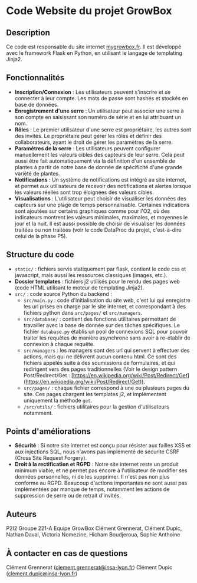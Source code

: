 # Code Website du projet GrowBox

## Description

Ce code est responsable du site internet [mygrowbox.fr](https://mygrowbox.fr/).
Il est développé avec le framework Flask en Python, en utilisant le langage de templating Jinja2.

## Fonctionnalités
- **Inscription/Connexion** : Les utilisateurs peuvent s'inscrire et se connecter à leur compte. Les mots de passe sont hashés et stockés en base de données.
- **Enregistrement d'une serre** : Un utilisateur peut associer une serre à son compte en saisissant son numéro de série et en lui attribuant un nom.
- **Rôles** : Le premier utilisateur d'une serre est propriétaire, les autres sont des invités. Le propriétaire peut gérer les rôles et définir des collaborateurs, ayant le droit de gérer les paramètres de la serre.
- **Paramètres de la serre** : Les utilisateurs peuvent configurer manuellement les valeurs cibles des capteurs de leur serre. Cela peut aussi être fait automatiquement via la définition d'un ensemble de plantes à partir de notre base de donnée de spécificité d'une grande variété de plantes.
- **Notifications** : Un système de notifications est intégré au site internet, et permet aux utilisateurs de recevoir des notifications et alertes lorsque les valeurs réelles sont trop éloignées des valeurs cibles.
- **Visualisations** : L'utilisateur peut choisir de visualiser les données des capteurs sur une plage de temps personnalisable. Certaines indications sont ajoutées sur certains graphiques comme pour l'O2, où des indicateurs montrent les valeurs minimales, maximales, et moyennes le jour et la nuit. Il est aussi possible de choisir de visualiser les données traitées ou non traitées (voir le code DataProc du projet, c'est-à-dire celui de la phase P5).

## Structure du code
- ``static/`` : fichiers servis statiquement par flask, contient le code css et javascript, mais aussi les ressources classiques (images, etc.).
- **Dossier templates** : fichiers j2 utilisés pour le rendu des pages web (code HTML utilisant le moteur de templating Jinja2).
- ``src/`` : code source Python du backend :
  - ``src/main.py`` :  code d'initialisation du site web, c'est lui qui enregistre les url prises en charge par le site internet, et correspondant à des fichiers python dans ``src/pages/`` et ``src/managers``. 
  - ``src/database/`` : contient des fonctions utilitaires permettant de travailler avec la base de donnée sur des tâches spécifiques. Le fichier ``database.py`` établis un pool de connexions SQL pour pouvoir traiter les requêtes de manière asynchrone sans avoir à re-établir de connexion à chaque requête.
  - ```src/managers``` : les managers sont des url qui servent à effectuer des actions, mais qui ne délivrent aucun contenu html. Ce sont des fichiers appelés suite à des soumissions de formulaires, et qui redirigent vers des pages traditionnelles (Voir le design pattern Post/Redirect/Get : [https://en.wikipedia.org/wiki/Post/Redirect/Get](https://en.wikipedia.org/wiki/Post/Redirect/Get)).
  - ``src/pages/`` : chaque fichier correspond à une ou plusieurs pages du site. Ces pages chargent les templates j2, et implémentent uniquement la méthode ``get``.
  - ``/src/utils/`` : fichiers utilitaires pour la gestion d'utilisateurs notamment.

## Points d'améliorations

- **Sécurité** : Si notre site internet est conçu pour résister aux failles XSS et aux injections SQL, nous n'avons pas implémenté de sécurité CSRF (Cross Site Request Forgery).
- **Droit à la rectification et RGPD** : Notre site internet reste un produit minimum viable, et ne permet pas encore à l'utilisateur de modifier ses données personnelles, ni de les supprimer. Il n'est pas non plus conforme au RGPD. Beaucoup d'actions importantes ne sont aussi pas implémentées par manque de temps, notamment les actions de suppression de serre ou de retrait d'invités.

## Auteurs

P2I2 Groupe 221-A Equipe GrowBox Clément Grennerat, Clément Dupic, Nathan Daval, Victoria Nomezine, Hicham Boudjeroua, Sophie Anthoine

## À contacter en cas de questions

Clément Grennerat (clement.grennerat@insa-lyon.fr)
Clément Dupic (clement.dupic@insa-lyon.fr)
